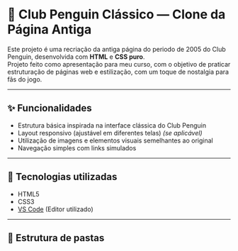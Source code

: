 # 🐧 Club Penguin Clássico — Clone da Página Antiga

Este projeto é uma recriação da antiga página do periodo de 2005 do Club Penguin, desenvolvida com **HTML** e **CSS puro**.  
Projeto feito como apresentação para meu curso, com o objetivo de praticar estruturação de páginas web e estilização, com um toque de nostalgia para fãs do jogo. 

---

## ✨ Funcionalidades

- Estrutura básica inspirada na interface clássica do Club Penguin
- Layout responsivo (ajustável em diferentes telas) *(se aplicável)*
- Utilização de imagens e elementos visuais semelhantes ao original
- Navegação simples com links simulados

---

## 🔧 Tecnologias utilizadas

- HTML5
- CSS3
- [VS Code](https://code.visualstudio.com/) (Editor utilizado)

---

## 📁 Estrutura de pastas

